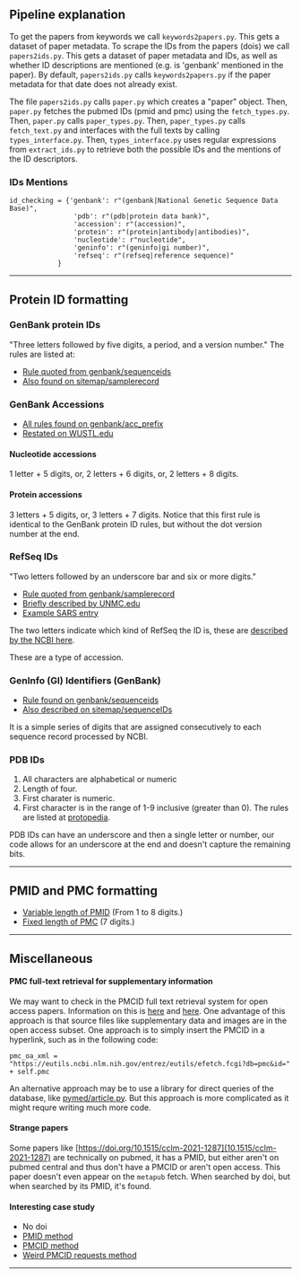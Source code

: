 ## Pipeline explanation


To get the papers from keywords we call `keywords2papers.py`. This gets a dataset of paper metadata. To scrape the IDs from the papers (dois) we call `papers2ids.py`. This gets a dataset of paper metadata and IDs, as well as whether ID descriptions are mentioned (e.g. is 'genbank' mentioned in the paper). By default, `papers2ids.py` calls `keywords2papers.py` if the paper metadata for that date does not already exist.

The file `papers2ids.py` calls `paper.py` which creates a "paper" object. Then, `paper.py` fetches the pubmed IDs (pmid and pmc) using the `fetch_types.py`. Then, `paper.py` calls `paper_types.py`. Then, `paper_types.py` calls `fetch_text.py` and interfaces with the full texts by calling `types_interface.py`. Then, `types_interface.py` uses regular expressions from `extract_ids.py` to retrieve both the possible IDs and the mentions of the ID descriptors.

### IDs Mentions

```
id_checking = {'genbank': r"(genbank|National Genetic Sequence Data Base)",
                'pdb': r"(pdb|protein data bank)",
                'accession': r"(accession)",
                'protein': r"(protein|antibody|antibodies)",
                'nucleotide': r"nucleotide",
                'geninfo': r"(geninfo|gi number)",
                'refseq': r"(refseq|reference sequence)"
            }

```

---
## Protein ID formatting
### GenBank protein IDs
"Three letters followed by five digits, a period, and a version number."
The rules are listed at:
* [Rule quoted from genbank/sequenceids](https://www.ncbi.nlm.nih.gov/genbank/sequenceids/)
* [Also found on sitemap/samplerecord](https://www.ncbi.nlm.nih.gov/Sitemap/samplerecord.html)

### GenBank Accessions

* [All rules found on genbank/acc_prefix](https://www.ncbi.nlm.nih.gov/genbank/acc_prefix/)
* [Restated on WUSTL.edu](https://community.gep.wustl.edu/repository/course_materials_WU/annotation/Genbank_Accessions.pdf)

#### Nucleotide accessions
1 letter + 5 digits, or, 2 letters + 6 digits, or, 2 letters + 8 digits.
#### Protein accessions
3 letters + 5 digits, or, 3 letters + 7 digits.
Notice that this first rule is identical to the GenBank protein ID rules, but without the dot version number at the end.
### RefSeq IDs

"Two letters followed by an underscore bar and six or more digits."
* [Rule quoted from genbank/samplerecord](https://www.ncbi.nlm.nih.gov/genbank/samplerecord/#:~:text=Records%20from%20the%20RefSeq)
* [Briefly described by UNMC.edu](https://www.unmc.edu/bsbc/docs/formats.htm)
* [Example SARS entry](https://www.ncbi.nlm.nih.gov/protein/1796318597)

The two letters indicate which kind of RefSeq the ID is, these are [described by the NCBI here](https://www.ncbi.nlm.nih.gov/books/NBK21091/table/ch18.T.refseq_accession_numbers_and_mole/?report=objectonly).

These are a type of accession.

### GenInfo (GI) Identifiers (GenBank)

* [Rule found on genbank/sequenceids](https://www.ncbi.nlm.nih.gov/genbank/sequenceids)
* [Also described on sitemap/sequenceIDs](https://www.ncbi.nlm.nih.gov/Sitemap/sequenceIDs.html)

It is a simple series of digits that are assigned consecutively to each sequence record processed by NCBI.


### PDB IDs
1. All characters are alphabetical or numeric
1. Length of four.
2. First charater is numeric.
3. First character is in the range of 1-9 inclusive (greater than 0).
The rules are listed at  [protopedia](https://proteopedia.org/wiki/index.php/PDB_code).

PDB IDs can have an underscore and then a single letter or number, our code allows for an underscore at the end and doesn't capture the remaining bits.


---

## PMID and PMC formatting

* [Variable length of PMID](https://libguides.library.arizona.edu/c.php?g=406096&p=2779570#:~:text=PMID,to%20all%20records%20in%20PubMed.) (From 1 to 8 digits.)
* [Fixed length of PMC](https://en.wikipedia.org/wiki/PubMed_Central#:~:text=The%20two%20identifiers%20are%20distinct%20however.%20It%20consists%20of%20%22PMC%22%20followed%20by%20a%20string%20of%20seven%20numbers) (7 digits.)


---

## Miscellaneous

#### PMC full-text retrieval for supplementary information
We may want to check in the PMCID full text retrieval system for open access papers. Information on this is [here](https://ftp.ncbi.nlm.nih.gov/pub/pmc/) and [here](https://www.ncbi.nlm.nih.gov/pmc/tools/get-full-text/). One advantage of this approach is that source files like supplementary data and images are in the open access subset. One approach is to simply insert the PMCID in a hyperlink, such as in the following code:
```
pmc_oa_xml = "https://eutils.ncbi.nlm.nih.gov/entrez/eutils/efetch.fcgi?db=pmc&id=" + self.pmc
```
An alternative approach may be to use a library for direct queries of the database, like [pymed/article.py](https://github.com/gijswobben/pymed/blob/master/pymed/article.py). But this approach is more complicated as it might requre writing much more code.

#### Strange papers
Some papers like [https://doi.org/10.1515/cclm-2021-1287](10.1515/cclm-2021-1287) are technically on pubmed, it has a PMID, but either aren't on pubmed central and thus don't have a PMCID or aren't open access. This paper doesn't even appear on the `metapub` fetch. When searched by doi, but when searched by its PMID, it's found.

#### Interesting case study
* No doi
* [PMID method](https://pubmed.ncbi.nlm.nih.gov/34873578/)
* [PMCID method](https://www.ncbi.nlm.nih.gov/pmc/articles/PMC8647651/)
* [Weird PMCID requests method](https://eutils.ncbi.nlm.nih.gov/entrez/eutils/efetch.fcgi?db=pmc&id=8647651&tool=my_tool&email=my_email@example.com)


---
